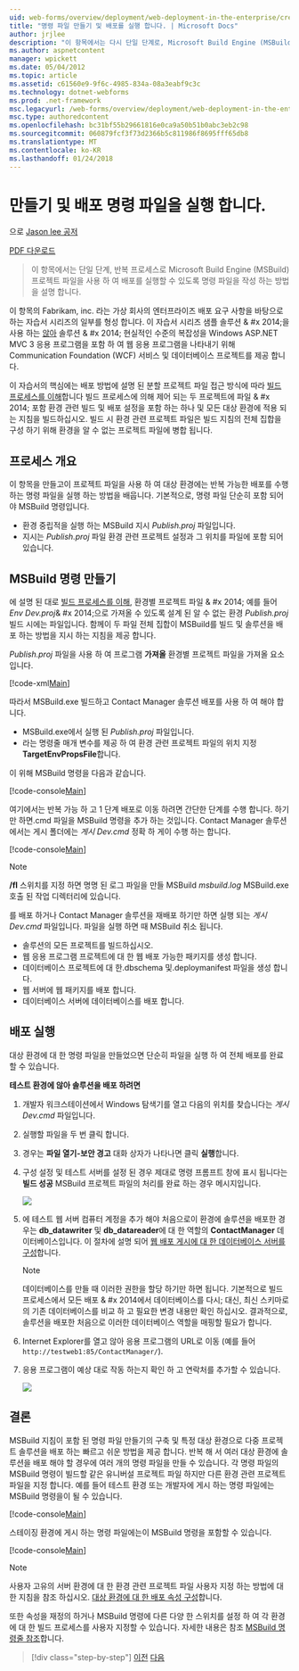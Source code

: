```yaml
---
uid: web-forms/overview/deployment/web-deployment-in-the-enterprise/creating-and-running-a-deployment-command-file
title: "명령 파일 만들기 및 배포를 실행 합니다. | Microsoft Docs"
author: jrjlee
description: "이 항목에서는 다시 단일 단계로, Microsoft Build Engine (MSBuild) 프로젝트 파일을 사용 하 여 배포를 실행할 수 있도록 명령 파일을 작성 하는 방법에 설명..."
ms.author: aspnetcontent
manager: wpickett
ms.date: 05/04/2012
ms.topic: article
ms.assetid: c61560e9-9f6c-4985-834a-08a3eabf9c3c
ms.technology: dotnet-webforms
ms.prod: .net-framework
msc.legacyurl: /web-forms/overview/deployment/web-deployment-in-the-enterprise/creating-and-running-a-deployment-command-file
msc.type: authoredcontent
ms.openlocfilehash: bc31bf55b29661816e0ca9a50b51b0abc3eb2c98
ms.sourcegitcommit: 060879fcf3f73d2366b5c811986f8695fff65db8
ms.translationtype: MT
ms.contentlocale: ko-KR
ms.lasthandoff: 01/24/2018
---
```

<a name="creating-and-running-a-deployment-command-file"></a>만들기 및 배포 명령 파일을 실행 합니다.
====================
으로 [Jason lee 공저](https://github.com/jrjlee)

[PDF 다운로드](https://msdnshared.blob.core.windows.net/media/MSDNBlogsFS/prod.evol.blogs.msdn.com/CommunityServer.Blogs.Components.WeblogFiles/00/00/00/63/56/8130.DeployingWebAppsInEnterpriseScenarios.pdf)

> 이 항목에서는 단일 단계, 반복 프로세스로 Microsoft Build Engine (MSBuild) 프로젝트 파일을 사용 하 여 배포를 실행할 수 있도록 명령 파일을 작성 하는 방법을 설명 합니다.


이 항목의 Fabrikam, inc. 라는 가상 회사의 엔터프라이즈 배포 요구 사항을 바탕으로 하는 자습서 시리즈의 일부를 형성 합니다. 이 자습서 시리즈 샘플 솔루션 & #x 2014;을 사용 하는 [않아](the-contact-manager-solution.md) 솔루션 & #x 2014; 현실적인 수준의 복잡성을 Windows ASP.NET MVC 3 응용 프로그램을 포함 하 여 웹 응용 프로그램을 나타내기 위해 Communication Foundation (WCF) 서비스 및 데이터베이스 프로젝트를 제공 합니다.

이 자습서의 핵심에는 배포 방법에 설명 된 분할 프로젝트 파일 접근 방식에 따라 [빌드 프로세스를 이해](understanding-the-build-process.md)합니다 빌드 프로세스에 의해 제어 되는 두 프로젝트에 파일 & #x 2014; 포함 환경 관련 빌드 및 배포 설정을 포함 하는 하나 및 모든 대상 환경에 적용 되는 지침을 빌드하십시오. 빌드 시 환경 관련 프로젝트 파일은 빌드 지침의 전체 집합을 구성 하기 위해 환경을 알 수 없는 프로젝트 파일에 병합 됩니다.

## <a name="process-overview"></a>프로세스 개요

이 항목을 만들고이 프로젝트 파일을 사용 하 여 대상 환경에는 반복 가능한 배포를 수행 하는 명령 파일을 실행 하는 방법을 배웁니다. 기본적으로, 명령 파일 단순히 포함 되어야 MSBuild 명령입니다.

- 환경 중립적을 실행 하는 MSBuild 지시 *Publish.proj* 파일입니다.
- 지시는 *Publish.proj* 파일 환경 관련 프로젝트 설정과 그 위치를 파일에 포함 되어 있습니다.

## <a name="create-an-msbuild-command"></a>MSBuild 명령 만들기

에 설명 된 대로 [빌드 프로세스를 이해](understanding-the-build-process.md), 환경별 프로젝트 파일 & #x 2014; 예를 들어 *Env Dev.proj*& #x 2014;으로 가져올 수 있도록 설계 된 알 수 없는 환경 *Publish.proj* 빌드 시에는 파일입니다. 함께이 두 파일 전체 집합이 MSBuild를 빌드 및 솔루션을 배포 하는 방법을 지시 하는 지침을 제공 합니다.

*Publish.proj* 파일을 사용 하 여 프로그램 **가져올** 환경별 프로젝트 파일을 가져올 요소입니다.


[!code-xml[Main](creating-and-running-a-deployment-command-file/samples/sample1.xml)]


따라서 MSBuild.exe 빌드하고 Contact Manager 솔루션 배포를 사용 하 여 해야 합니다.

- MSBuild.exe에서 실행 된 *Publish.proj* 파일입니다.
- 라는 명령줄 매개 변수를 제공 하 여 환경 관련 프로젝트 파일의 위치 지정 **TargetEnvPropsFile**합니다.

이 위해 MSBuild 명령을 다음과 같습니다.


[!code-console[Main](creating-and-running-a-deployment-command-file/samples/sample2.cmd)]


여기에서는 반복 가능 하 고 1 단계 배포로 이동 하려면 간단한 단계를 수행 합니다. 하기만 하면.cmd 파일을 MSBuild 명령을 추가 하는 것입니다. Contact Manager 솔루션에서는 게시 폴더에는 *게시 Dev.cmd* 정확 하 게이 수행 하는 합니다.


[!code-console[Main](creating-and-running-a-deployment-command-file/samples/sample3.cmd)]


> [!NOTE]
> **/fl** 스위치를 지정 하면 명명 된 로그 파일을 만들 MSBuild *msbuild.log* MSBuild.exe 호출 된 작업 디렉터리에 있습니다.


를 배포 하거나 Contact Manager 솔루션을 재배포 하기만 하면 실행 되는 *게시 Dev.cmd* 파일입니다. 파일을 실행 하면 때 MSBuild 취소 됩니다.

- 솔루션의 모든 프로젝트를 빌드하십시오.
- 웹 응용 프로그램 프로젝트에 대 한 웹 배포 가능한 패키지를 생성 합니다.
- 데이터베이스 프로젝트에 대 한.dbschema 및.deploymanifest 파일을 생성 합니다.
- 웹 서버에 웹 패키지를 배포 합니다.
- 데이터베이스 서버에 데이터베이스를 배포 합니다.

## <a name="run-the-deployment"></a>배포 실행

대상 환경에 대 한 명령 파일을 만들었으면 단순히 파일을 실행 하 여 전체 배포를 완료할 수 있습니다.

**테스트 환경에 않아 솔루션을 배포 하려면**

1. 개발자 워크스테이션에서 Windows 탐색기를 열고 다음의 위치를 찾습니다는 *게시 Dev.cmd* 파일입니다.
2. 실행할 파일을 두 번 클릭 합니다.
3. 경우는 **파일 열기-보안 경고** 대화 상자가 나타나면 클릭 **실행**합니다.
4. 구성 설정 및 테스트 서버를 설정 된 경우 제대로 명령 프롬프트 창에 표시 됩니다는 **빌드 성공** MSBuild 프로젝트 파일의 처리를 완료 하는 경우 메시지입니다.

    ![](creating-and-running-a-deployment-command-file/_static/image1.png)
5. 에 테스트 웹 서버 컴퓨터 계정을 추가 해야 처음으로이 환경에 솔루션을 배포한 경우는 **db\_datawriter** 및 **db\_datareader**에 대 한 역할의 **ContactManager** 데이터베이스입니다. 이 절차에 설명 되어 [웹 배포 게시에 대 한 데이터베이스 서버를 구성](../configuring-server-environments-for-web-deployment/configuring-a-database-server-for-web-deploy-publishing.md)합니다.

    > [!NOTE]
    > 데이터베이스를 만들 때 이러한 권한을 할당 하기만 하면 됩니다. 기본적으로 빌드 프로세스에서 모든 배포 & #x 2014에서 데이터베이스를 다시; 대신, 최신 스키마로의 기존 데이터베이스를 비교 하 고 필요한 변경 내용만 확인 하십시오. 결과적으로, 솔루션을 배포한 처음으로 이러한 데이터베이스 역할을 매핑할 필요가 합니다.
6. Internet Explorer를 열고 않아 응용 프로그램의 URL로 이동 (예를 들어 `http://testweb1:85/ContactManager/`).
7. 응용 프로그램이 예상 대로 작동 하는지 확인 하 고 연락처를 추가할 수 있습니다.

    ![](creating-and-running-a-deployment-command-file/_static/image2.png)

## <a name="conclusion"></a>결론

MSBuild 지침이 포함 된 명령 파일 만들기의 구축 및 특정 대상 환경으로 다중 프로젝트 솔루션을 배포 하는 빠르고 쉬운 방법을 제공 합니다. 반복 해 서 여러 대상 환경에 솔루션을 배포 해야 할 경우에 여러 개의 명령 파일을 만들 수 있습니다. 각 명령 파일의 MSBuild 명령이 빌드할 같은 유니버설 프로젝트 파일 하지만 다른 환경 관련 프로젝트 파일을 지정 합니다. 예를 들어 테스트 환경 또는 개발자에 게시 하는 명령 파일에는 MSBuild 명령을이 될 수 있습니다.


[!code-console[Main](creating-and-running-a-deployment-command-file/samples/sample4.cmd)]


스테이징 환경에 게시 하는 명령 파일에는이 MSBuild 명령을 포함할 수 있습니다.


[!code-console[Main](creating-and-running-a-deployment-command-file/samples/sample5.cmd)]


> [!NOTE]
> 사용자 고유의 서버 환경에 대 한 환경 관련 프로젝트 파일 사용자 지정 하는 방법에 대 한 지침을 참조 하십시오. [대상 환경에 대 한 배포 속성 구성](../configuring-server-environments-for-web-deployment/configuring-deployment-properties-for-a-target-environment.md)합니다.


또한 속성을 재정의 하거나 MSBuild 명령에 다른 다양 한 스위치를 설정 하 여 각 환경에 대 한 빌드 프로세스를 사용자 지정할 수 있습니다. 자세한 내용은 참조 [MSBuild 명령줄 참조](https://msdn.microsoft.com/library/ms164311.aspx)합니다.

>[!div class="step-by-step"]
[이전](deploying-database-projects.md)
[다음](manually-installing-web-packages.md)
